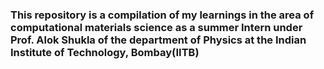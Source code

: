 ### This repository is a compilation of my learnings in the area of computational materials science as a summer Intern under Prof. Alok Shukla of the department of Physics at the Indian Institute of Technology, Bombay(IITB)
